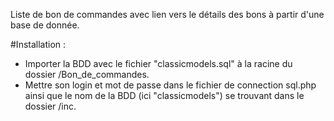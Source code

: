Liste de bon de commandes avec lien vers le détails des bons à partir d'une base de donnée.


#Installation :

* Importer la BDD avec le fichier "classicmodels.sql" à la racine du dossier /Bon_de_commandes.
* Mettre son login et mot de passe dans le fichier de connection sql.php ainsi que le nom de la BDD (ici "classicmodels") se trouvant dans le dossier /inc.
